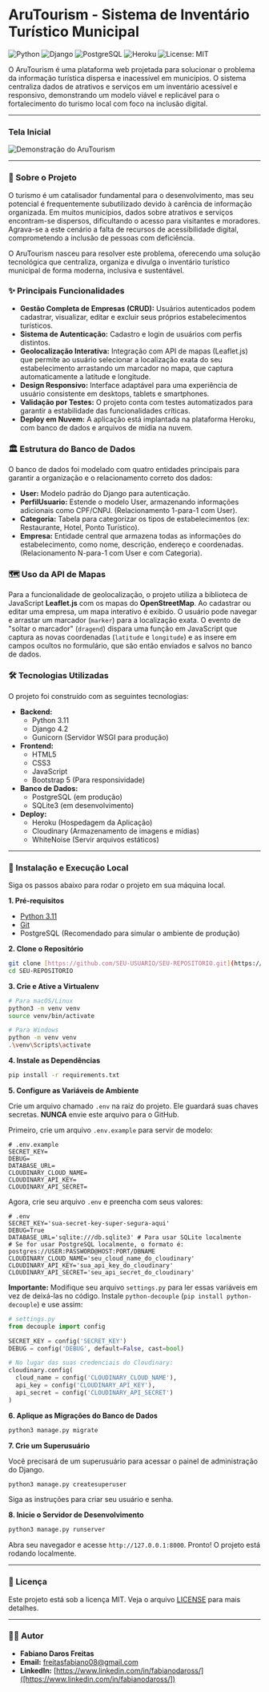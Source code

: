 # AruTourism - Sistema de Inventário Turístico Municipal

![Python](https://img.shields.io/badge/Python-3.11-3776AB?style=for-the-badge&logo=python)
![Django](https://img.shields.io/badge/Django-4.2-092E20?style=for-the-badge&logo=django)
![PostgreSQL](https://img.shields.io/badge/PostgreSQL-FFFFFF?style=for-the-badge&logo=postgresql)
![Heroku](https://img.shields.io/badge/Heroku-430098?style=for-the-badge&logo=heroku)
![License: MIT](https://img.shields.io/badge/License-MIT-yellow.svg?style=for-the-badge)

O AruTourism é uma plataforma web projetada para solucionar o problema da informação turística dispersa e inacessível em municípios. O sistema centraliza dados de atrativos e serviços em um inventário acessível e responsivo, demonstrando um modelo viável e replicável para o fortalecimento do turismo local com foco na inclusão digital.

---

###  Tela Inicial

![Demonstração do AruTourism]([https://res.cloudinary.com/diqrjhtod/image/upload/v1720023414/git-readme/tela_cadastro_git_y9o0u2.png](https://res-console.cloudinary.com/diqrjhtod/thumbnails/v1/image/upload/v1751473772/QVJVVE9VUklTTV9JTklDSUFMX3JqZ3lwNA==/drilldown))

---

### 📜 Sobre o Projeto

O turismo é um catalisador fundamental para o desenvolvimento, mas seu potencial é frequentemente subutilizado devido à carência de informação organizada. Em muitos municípios, dados sobre atrativos e serviços encontram-se dispersos, dificultando o acesso para visitantes e moradores. Agrava-se a este cenário a falta de recursos de acessibilidade digital, comprometendo a inclusão de pessoas com deficiência.

O AruTourism nasceu para resolver este problema, oferecendo uma solução tecnológica que centraliza, organiza e divulga o inventário turístico municipal de forma moderna, inclusiva e sustentável.

### ✨ Principais Funcionalidades

-   **Gestão Completa de Empresas (CRUD):** Usuários autenticados podem cadastrar, visualizar, editar e excluir seus próprios estabelecimentos turísticos.
-   **Sistema de Autenticação:** Cadastro e login de usuários com perfis distintos.
-   **Geolocalização Interativa:** Integração com API de mapas (Leaflet.js) que permite ao usuário selecionar a localização exata do seu estabelecimento arrastando um marcador no mapa, que captura automaticamente a latitude e longitude.
-   **Design Responsivo:** Interface adaptável para uma experiência de usuário consistente em desktops, tablets e smartphones.
-   **Validação por Testes:** O projeto conta com testes automatizados para garantir a estabilidade das funcionalidades críticas.
-   **Deploy em Nuvem:** A aplicação está implantada na plataforma Heroku, com banco de dados e arquivos de mídia na nuvem.

### 🏛️ Estrutura do Banco de Dados

O banco de dados foi modelado com quatro entidades principais para garantir a organização e o relacionamento correto dos dados:

-   **User:** Modelo padrão do Django para autenticação.
-   **PerfilUsuario:** Estende o modelo User, armazenando informações adicionais como CPF/CNPJ. (Relacionamento 1-para-1 com User).
-   **Categoria:** Tabela para categorizar os tipos de estabelecimentos (ex: Restaurante, Hotel, Ponto Turístico).
-   **Empresa:** Entidade central que armazena todas as informações do estabelecimento, como nome, descrição, endereço e coordenadas. (Relacionamento N-para-1 com User e com Categoria).

### 🗺️ Uso da API de Mapas

Para a funcionalidade de geolocalização, o projeto utiliza a biblioteca de JavaScript **Leaflet.js** com os mapas do **OpenStreetMap**. Ao cadastrar ou editar uma empresa, um mapa interativo é exibido. O usuário pode navegar e arrastar um marcador (`marker`) para a localização exata. O evento de "soltar o marcador" (`dragend`) dispara uma função em JavaScript que captura as novas coordenadas (`latitude` e `longitude`) e as insere em campos ocultos no formulário, que são então enviados e salvos no banco de dados.

### 🛠️ Tecnologias Utilizadas

O projeto foi construído com as seguintes tecnologias:

-   **Backend:**
    -   Python 3.11
    -   Django 4.2
    -   Gunicorn (Servidor WSGI para produção)
-   **Frontend:**
    -   HTML5
    -   CSS3
    -   JavaScript
    -   Bootstrap 5 (Para responsividade)
-   **Banco de Dados:**
    -   PostgreSQL (em produção)
    -   SQLite3 (em desenvolvimento)
-   **Deploy:**
    -   Heroku (Hospedagem da Aplicação)
    -   Cloudinary (Armazenamento de imagens e mídias)
    -   WhiteNoise (Servir arquivos estáticos)

---

### 🚀 Instalação e Execução Local

Siga os passos abaixo para rodar o projeto em sua máquina local.

**1. Pré-requisitos**

-   [Python 3.11](https://www.python.org/downloads/)
-   [Git](https://git-scm.com/downloads)
-   PostgreSQL (Recomendado para simular o ambiente de produção)

**2. Clone o Repositório**

```bash
git clone [https://github.com/SEU-USUARIO/SEU-REPOSITORIO.git](https://github.com/SEU-USUARIO/SEU-REPOSITORIO.git)
cd SEU-REPOSITORIO
```

**3. Crie e Ative a Virtualenv**

```bash
# Para macOS/Linux
python3 -m venv venv
source venv/bin/activate

# Para Windows
python -m venv venv
.\venv\Scripts\activate
```

**4. Instale as Dependências**

```bash
pip install -r requirements.txt
```

**5. Configure as Variáveis de Ambiente**

Crie um arquivo chamado `.env` na raiz do projeto. Ele guardará suas chaves secretas. **NUNCA** envie este arquivo para o GitHub.

Primeiro, crie um arquivo `.env.example` para servir de modelo:
```
# .env.example
SECRET_KEY=
DEBUG=
DATABASE_URL=
CLOUDINARY_CLOUD_NAME=
CLOUDINARY_API_KEY=
CLOUDINARY_API_SECRET=
```
Agora, crie seu arquivo `.env` e preencha com seus valores:
```
# .env
SECRET_KEY='sua-secret-key-super-segura-aqui'
DEBUG=True
DATABASE_URL='sqlite:///db.sqlite3' # Para usar SQLite localmente
# Se for usar PostgreSQL localmente, o formato é: postgres://USER:PASSWORD@HOST:PORT/DBNAME
CLOUDINARY_CLOUD_NAME='seu_cloud_name_do_cloudinary'
CLOUDINARY_API_KEY='sua_api_key_do_cloudinary'
CLOUDINARY_API_SECRET='seu_api_secret_do_cloudinary'
```
**Importante:** Modifique seu arquivo `settings.py` para ler essas variáveis em vez de deixá-las no código. Instale `python-decouple` (`pip install python-decouple`) e use assim:

```python
# settings.py
from decouple import config

SECRET_KEY = config('SECRET_KEY')
DEBUG = config('DEBUG', default=False, cast=bool)

# No lugar das suas credenciais do Cloudinary:
cloudinary.config(
  cloud_name = config('CLOUDINARY_CLOUD_NAME'),  
  api_key = config('CLOUDINARY_API_KEY'),       
  api_secret = config('CLOUDINARY_API_SECRET')   
)
```

**6. Aplique as Migrações do Banco de Dados**

```bash
python3 manage.py migrate
```

**7. Crie um Superusuário**

Você precisará de um superusuário para acessar o painel de administração do Django.

```bash
python3 manage.py createsuperuser
```
Siga as instruções para criar seu usuário e senha.

**8. Inicie o Servidor de Desenvolvimento**

```bash
python3 manage.py runserver
```

Abra seu navegador e acesse `http://127.0.0.1:8000`. Pronto! O projeto está rodando localmente.

---

### 📄 Licença

Este projeto está sob a licença MIT. Veja o arquivo [LICENSE](LICENSE) para mais detalhes.

---

### 👨‍💻 Autor

-   **Fabiano Daros Freitas**
-   **Email:** freitasfabiano08@gmail.com
-   **LinkedIn:** [https://www.linkedin.com/in/fabianodaross/]([https://www.linkedin.com/in/fabianodaross/])
